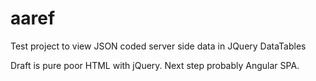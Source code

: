 # aaref
Test project to view JSON coded server side data in JQuery DataTables

Draft is pure poor HTML with jQuery.
Next step probably Angular SPA.

